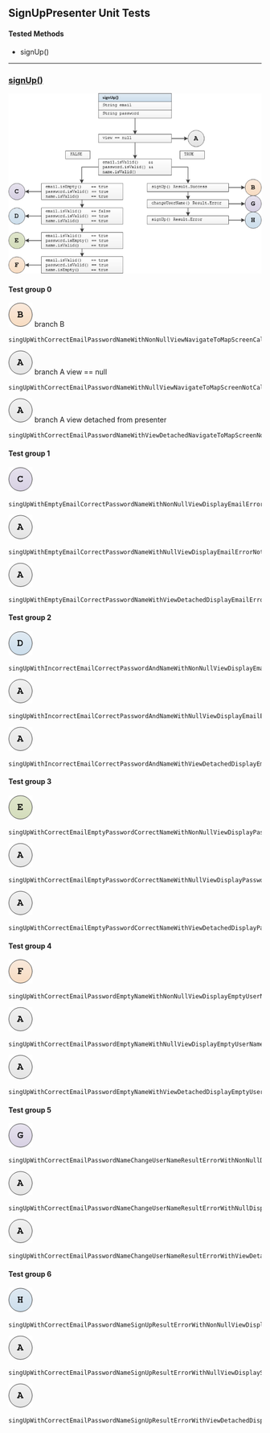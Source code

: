## SignUpPresenter Unit Tests

#### Tested Methods

-  signUp()

---

### <u>signUp()</u>

![](images/sign_in_presenter_sign_up.png)

#### Test group 0	

![](images/b.png)  branch B

```
singUpWithCorrectEmailPasswordNameWithNonNullViewNavigateToMapScreenCalled
```

![](images/a.png)	branch A 	view == null

```
singUpWithCorrectEmailPasswordNameWithNullViewNavigateToMapScreenNotCalled
```

![](images/a.png)	branch A	view detached from presenter

```
singUpWithCorrectEmailPasswordNameWithViewDetachedNavigateToMapScreenNotCalled
```

#### Test group 1

 ![](images/c.png)

```
singUpWithEmptyEmailCorrectPasswordNameWithNonNullViewDisplayEmailErrorCalled
```

![](images/a.png) 

```
singUpWithEmptyEmailCorrectPasswordNameWithNullViewDisplayEmailErrorNotCalled
```

![](images/a.png) 

```
singUpWithEmptyEmailCorrectPasswordNameWithViewDetachedDisplayEmailErrorNotCalled
```

#### Test group 2

![](images/d.png) 

```
singUpWithIncorrectEmailCorrectPasswordAndNameWithNonNullViewDisplayEmailErrorCalled
```

![](images/a.png) 

```
singUpWithIncorrectEmailCorrectPasswordAndNameWithNullViewDisplayEmailErrorNotCalled
```

![](images/a.png)  
```
singUpWithIncorrectEmailCorrectPasswordAndNameWithViewDetachedDisplayEmailErrorNotCalled
```

#### Test group 3

![](images/e.png) 
```
singUpWithCorrectEmailEmptyPasswordCorrectNameWithNonNullViewDisplayPasswordErrorCalled
```
![](images/a.png) 
```
singUpWithCorrectEmailEmptyPasswordCorrectNameWithNullViewDisplayPasswordErrorNotCalled
```
![](images/a.png) 
```
singUpWithCorrectEmailEmptyPasswordCorrectNameWithViewDetachedDisplayPasswordErrorNotCalled
```

#### Test group 4

![](images/f.png) 
```
singUpWithCorrectEmailPasswordEmptyNameWithNonNullViewDisplayEmptyUserNameErrorCalled
```
![](images/a.png) 
```
singUpWithCorrectEmailPasswordEmptyNameWithNullViewDisplayEmptyUserNameErrorNotCalled
```
![](images/a.png) 
```
singUpWithCorrectEmailPasswordEmptyNameWithViewDetachedDisplayEmptyUserNameErrorNotCalled
```

#### Test group 5

![](images/g.png) 
```
singUpWithCorrectEmailPasswordNameChangeUserNameResultErrorWithNonNullDisplayChangeUserNameErrorCalled
```
![](images/a.png) 
```
singUpWithCorrectEmailPasswordNameChangeUserNameResultErrorWithNullDisplayChangeUserNameErrorNotCalled
```
![](images/a.png) 
```
singUpWithCorrectEmailPasswordNameChangeUserNameResultErrorWithViewDetachedDisplayChangeUserNameErrorNotCalled
```

#### Test group 6

![](images/h.png) 
```
singUpWithCorrectEmailPasswordNameSignUpResultErrorWithNonNullViewDisplaySignUpErrorCalled
```
![](images/a.png) 
```
singUpWithCorrectEmailPasswordNameSignUpResultErrorWithNullViewDisplaySignUpErrorNotCalled
```
![](images/a.png) 
```
singUpWithCorrectEmailPasswordNameSignUpResultErrorWithViewDetachedDisplaySignUpErrorNotCalled
```


